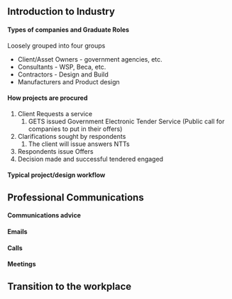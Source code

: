 ## Introduction to Industry 
#### Types of companies and Graduate Roles
Loosely grouped into four groups
- Client/Asset Owners - government agencies, etc.
- Consultants - WSP,  Beca, etc.
- Contractors - Design and Build
- Manufacturers and Product design
#### How projects are procured
1. Client Requests a service
	1. GETS issued Government Electronic Tender Service (Public call for companies to put in their offers)
2. Clarifications sought by respondents
	1. The client will issue answers NTTs
3. Respondents issue Offers
4. Decision made and successful tendered engaged
#### Typical project/design workflow

## Professional Communications
#### Communications advice
#### Emails
#### Calls
#### Meetings

## Transition to the workplace